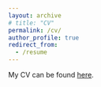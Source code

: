```yaml
---
layout: archive
# title: "CV"
permalink: /cv/
author_profile: true
redirect_from:
  - /resume
---
```

My CV can be found [here](https://drive.google.com/file/d/1aeeayiVpuXJYh-b46X1bAtWwBH5f8cde/view?usp=drive_link).


